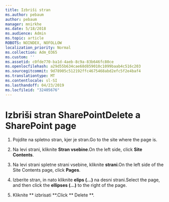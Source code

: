 ```yaml
---
title: Izbriši stran
ms.author: pebaum
author: pebaum
manager: mnirkhe
ms.date: 5/18/2018
ms.audience: Admin
ms.topic: article
ROBOTS: NOINDEX, NOFOLLOW
localization_priority: Normal
ms.collection: Adm_O365
ms.custom: ''
ms.assetid: c0fde770-ba1d-4aeb-8c9a-83b646fc80ce
ms.openlocfilehash: a29d55b634cae68d859010c1099baab4c516c203
ms.sourcegitcommit: 9d78905c512192ffc4675468abd2efc5f2e4baf4
ms.translationtype: MT
ms.contentlocale: sl-SI
ms.lasthandoff: 04/23/2019
ms.locfileid: "32405676"
---
```

# <a name="delete-a-sharepoint-page"></a><span data-ttu-id="5818b-102">Izbriši stran SharePoint</span><span class="sxs-lookup"><span data-stu-id="5818b-102">Delete a SharePoint page</span></span>

1. <span data-ttu-id="5818b-103">Pojdite na spletno stran, kjer je stran.</span><span class="sxs-lookup"><span data-stu-id="5818b-103">Go to the site where the page is.</span></span>
    
2. <span data-ttu-id="5818b-104">Na levi strani, kliknite **Stran vsebine**.</span><span class="sxs-lookup"><span data-stu-id="5818b-104">On the left side, click **Site Contents**.</span></span> 
    
3. <span data-ttu-id="5818b-105">Na levi strani spletne strani vsebine, kliknite **strani**.</span><span class="sxs-lookup"><span data-stu-id="5818b-105">On the left side of the Site Contents page, click **Pages**.</span></span> 
    
4. <span data-ttu-id="5818b-106">Izberite stran, in nato kliknite **elips (...)** na desni strani.</span><span class="sxs-lookup"><span data-stu-id="5818b-106">Select the page, and then click the **ellipses (...)** to the right of the page.</span></span> 
    
5. <span data-ttu-id="5818b-107">Kliknite \*\* izbrisati \*\*.</span><span class="sxs-lookup"><span data-stu-id="5818b-107">Click \*\* Delete \*\*.</span></span> 
    

